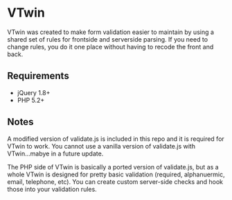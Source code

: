 VTwin
=====

VTwin was created to make form validation easier to maintain by using a shared set of rules for frontside and serverside parsing. If you need to change rules, you do it one place without having to recode the front and back.

## Requirements
* jQuery 1.8+
* PHP 5.2+

## Notes
A modified version of validate.js is included in this repo and it is required for VTwin to work. You cannot use a vanilla version of validate.js with VTwin...mabye in a future update.

The PHP side of VTwin is basically a ported version of validate.js, but as a whole VTwin is designed for pretty basic validation (required, alphanuermic, email, telephone, etc). You can create custom server-side checks and hook those into your validation rules.
